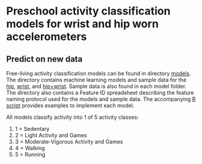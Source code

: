 # Preschool activity classification models for wrist and hip worn accelerometers

## Predict on new data
Free-living activity classification models can be found in directory [models](https://github.com/QUT-CPARG/Preschool_PAClassification/tree/master/models). The directory contains
machine learning models and sample data for the [hip](https://github.com/QUT-CPARG/Preschool_PAClassification/tree/master/models/hip), [wrist](https://github.com/QUT-CPARG/Preschool_PAClassification/tree/master/models/wrist), and [hip+wrist](https://github.com/QUT-CPARG/Preschool_PAClassification/tree/master/models/hip%2Bwrist). Sample data is also found in each model folder. The directory also contains a Feature ID spreadsheet
describing the feature naming protocol used for the models and sample data.  The accompanying [R script](https://github.com/MA-QUT/Preschool_EE_Models_PLOS_One/blob/master/predict%20on%20new%20data.R) provides examples to implement each model.  
  
All models classify activity into 1 of 5 activity classes:
1. 1 = Sedentary
2. 2 = Light Activity and Games
3. 3 = Moderate-Vigorous Activity and Games
4. 4 = Walking
5. 5 = Running  

